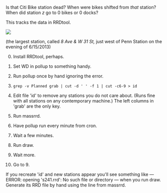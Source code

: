 Is that Citi Bike station dead? When were bikes shifted from _that_
station? When did station _z_ go to 0 bikes or 0 docks?

This tracks the data in RRDtool.

![](https://raw.github.com/ra/leftern/master/s521.png)

(the largest station, called _8 Ave & W 31 St,_ just west of Penn
Station on the evening of 6/15/2013)

0.  Install RRDtool, perhaps.

1.  Set WD in pollup to something handy.

1.  Run pollup once by hand ignoring the error.

2.  ``` grep -v Planned grab | cut -d ' ' -f 1 | cut -c6-9 > id ```

3.  Edit file 'id' to remove any stations you
    do not care about. (Runs fine with all stations on any contemporary
    machine.) The left columns in 'grab' are the only key.

4.  Run massrrd.

5.  Have pollup run every minute from cron.

6.  Wait a few minutes.

7.  Run draw.

8.  Wait more.

9.  Go to 9.

If you recreate 'id' and new stations appear you'll see something like
— ERROR: opening 's241.rrd': No such file or directory — when you run
draw. Generate its RRD file by hand using the line from massrrd.




